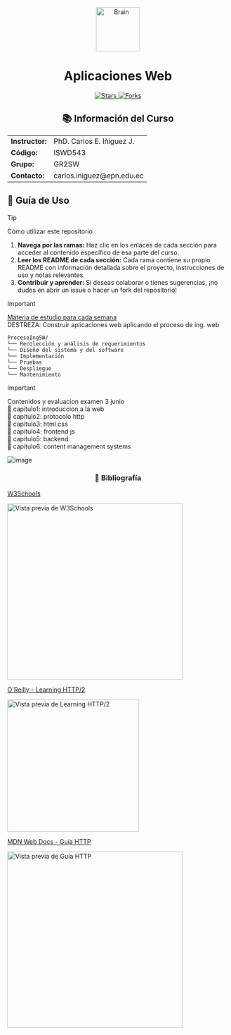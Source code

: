 <div align="center">
  <img src="https://raw.githubusercontent.com/Tarikul-Islam-Anik/Animated-Fluent-Emojis/master/Emojis/Objects/Brain.png" alt="Brain" width="100" height="100" />
  <h1>Aplicaciones Web</h1>
<p>
    <a href="https://github.com/juansuarezb/AplicacionesWeb/stargazers">
        <img alt="Stars" src="https://img.shields.io/github/stars/juansuarezb/AplicacionesWeb?style=social" />
    </a>
    <a href="https://github.com/juansuarezb/AplicacionesWeb/network/members">
        <img alt="Forks" src="https://img.shields.io/github/forks/juansuarezb/AplicacionesWeb?style=social" />
    </a>
</p>

</div>

<div align="center">
  <h2>📚 Información del Curso</h2>
  <table>      
    <tr>
      <td><strong>Instructor:</strong></td>
      <td>PhD. Carlos E. Iñiguez J.</td>
    </tr>
    <tr>
      <td><strong>Código:</strong></td>
      <td>ISWD543</td>
    </tr>
    <tr>
      <td><strong>Grupo:</strong></td>
      <td>GR2SW</td>
    </tr>
    <tr>
      <td><strong>Contacto:</strong></td>
      <td>carlos.iniguez@epn.edu.ec</td>
    </tr>
  </table>
</div>

## 🚀 Guía de Uso
> [!TIP] 
> Cómo utilizar este repositorio
> 1. **Navega por las ramas:** Haz clic en los enlaces de cada sección para acceder al contenido específico de esa parte del curso.
> 2. **Leer los README de cada sección:** Cada rama contiene su propio README con información detallada sobre el proyecto, instrucciones de uso y notas relevantes.
> 3. **Contribuir y aprender:** Si deseas colaborar o tienes sugerencias, ¡no dudes en abrir un issue o hacer un fork del repositorio!




> [!IMPORTANT]
> <a href="https://ciniguez.github.io/balava/appweb/index.html">Materia de estudio para cada semana </a> <br>
> DESTREZA: Construir aplicaciones web aplicando el proceso de ing. web


```
ProcesoIngSW/
└── Recolección y análisis de requerimientos
└── Diseño del sistema y del software
└── Implementación
└── Pruebas
└── Despliegue
└── Mantenimiento

```

> [!IMPORTANT]
> Contenidos y evaluacion
> examen 3 junio
>                                             <br>
> 📂 capitulo1: introduccion a la web       <br>
> 📂 capitulo2: protocolo http               <br>
> 📂 capitulo3: html css    <br>
> 📂 capitulo4: frontend js  <br>
> 📂 capitulo5: backend                      <br>
> 📂 capitulo6: content management systems <br>


![image](https://github.com/user-attachments/assets/bd258bb7-416e-42e5-99c5-d9bdf30a5307)



<h3 align="center">📘 Bibliografía</h3>

  <a href="https://www.w3schools.com/"><p>W3Schools</p>
  <img src="./Imagenes/Imagen1.avif" alt="Vista previa de W3Schools" width="400"/></a> <br>

  <a href="https://api.pageplace.de/preview/DT0400.9781491962619_A29972571/preview-9781491962619_A29972571.pdf">
   <p> O'Reilly - Learning HTTP/2</p>
  <img src="./Imagenes/Imagen2.avif" alt="Vista previa de Learning HTTP/2" width="300"/></a>  

  <a href="https://developer.mozilla.org/es/docs/Web/HTTP/Guides/Overview">
   <p>MDN Web Docs - Guía HTTP</p> 
  <img src="./Imagenes/Imagen3.avif" alt="Vista previa de Guía HTTP" width="400"/> </a> <br>



